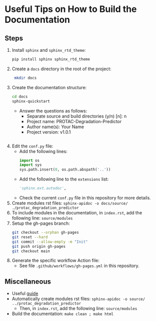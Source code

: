 # Useful Tips on How to Build the Documentation

## Steps

1. Install `sphinx` and `sphinx_rtd_theme`:
   ```bash
   pip install sphinx sphinx_rtd_theme
   ```
2. Create a `docs` directory in the root of the project:
   ```bash
    mkdir docs
    ```
3. Create the documentation structure:
    ```bash
    cd docs
    sphinx-quickstart
    ```
    - Answer the questions as follows:
      - Separate source and build directories (y/n) [n]: n
      - Project name: PROTAC-Degradation-Predictor
      - Author name(s): Your Name
      - Project version: v1.0.1
    ```
4. Edit the `conf.py` file:
    - Add the following lines:
      ```python
      import os
      import sys
      sys.path.insert(0, os.path.abspath('..'))
      ```
    - Add the following line to the `extensions` list:
      ```python
      'sphinx.ext.autodoc',
      ```
    - Check the current `conf.py` file in this repository for more details.
5. Create modules rst files: `sphinx-apidoc -o docs/source/ ./protac_degradation_predictor`
6. To include modules in the documentation, in `index.rst`, add the following line: `source/modules`
7. Setup the gh-pages branch:
    ```bash
    git checkout --orphan gh-pages
    git reset --hard
    git commit --allow-empty -m "Init"
    git push origin gh-pages
    git checkout main
    ```
8. Generate the specific workflow Action file:
    - See file `.github/workflows/gh-pages.yml` in this repository.

## Miscellaneous

- Useful [guide](https://olgarithms.github.io/sphinx-tutorial/docs/7-hosting-on-github-pages.html)
- Automatically create modules rst files: `sphinx-apidoc -o source/ ../protac_degradation_predictor`
  - Then, in `index.rst`, add the following line: `source/modules`
- Build the documentation: `make clean ; make html`